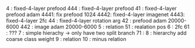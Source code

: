 4   : fixed-4-layer prefood
444 : fixed-4-layer prefood
41  : fixed-4-layer prefood adam
4441: fix prefood 1024
4442: fixed-4-layer imagenet
4443: fixed-4-layer 2fc
44  : fixed-4-layer rotation arg
42  : prefood adam 20000-6000
442 : image adam 20000-6000
5   : relation
51  : realation pos
6   : 2fc
61  : ???
7   : simple hierachy -> only have two split branch 
71  : 
8   : hierarchy add coarse class weight
9   : relation
10  : minus relation

